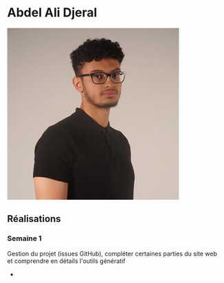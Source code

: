 # Abdel Ali Djeral

 ![Abdel](medias/abdel.png)

 ## Réalisations

 <!-- Une image par semaine de la réalisation dont tu es le plus fier avec une légende -->

### Semaine 1
Gestion du projet (issues GitHub), compléter certaines parties du site web et comprendre en détails l'outils génératif
* ![]()
  

